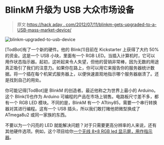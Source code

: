 # BlinkM 升级为 USB 大众市场设备

> 原文:[https://hack aday . com/2012/07/11/blinkm-gets-upgraded-to-a-USB-mass-market-device/](https://hackaday.com/2012/07/11/blinkm-gets-upgraded-to-a-usb-mass-market-device/)

![](../Images/954d6df0879c3f413d48a881855633b7.png "blinkm-upgraded-to-usb-device")

[TodBot]有了一个新的硬件。他的 Blink(1)目前在 Kickstarter 上获得了大约 50%的资金。这是一个 USB 小块，里面有一个 RGB LED。当插入计算机时，它可以用作状态指示器。起初，这听起来令人失望，但他的营销非常棒，因为无数的用途真正吸引了我们的注意力。如果你在路上，你可以用它来报告你的服务器统计数据。将一个插在每个机架式服务器上，以便快速直观地指示哪个服务器崩溃了。还是找到自己的用处。

你可能记得[TodBot]是 BlinkM 的创造者。最近他称之为世界上最小的 Arduino。这个 Blink(1)也作为 Arduino 可编程的产品在市场上销售。电路板尺寸差不多，都有一个 RGB LED 模块。不同的是，BlinkM 有一个 ATtiny85，需要一个串行转换器对其进行编程。这有一个 USB 插头，所以我们敢打赌他把微型换成了 ATmega8u2 或同一家族的东西。

不要以为一个闪亮的 LED 就能解决问题？对于只需要更高分辨率的人来说，还有其他硬件选项。例如，这个项目给你[一个无线 8×8 RGB led 显示屏，用作指示器](http://technabob.com/blog/2012/07/08/l8-smartlight/)。